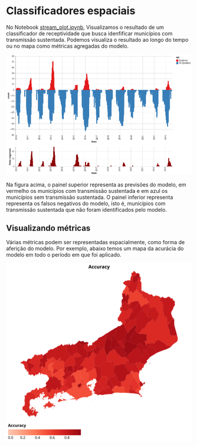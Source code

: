# Classificadores espaciais

No Notebook [stream_plot.ipynb](cases/stream_plot.ipynb), Visualizamos o resultado de um classificador de receptividade que busca idenfificar municípios com transmissão sustentada. Podemos visualiza o resultado ao longo do tempo ou no mapa como métricas agregadas do modelo.

![stream](../cases/stream.png)

Na figura acima, o painel superior representa as previsões do modelo, em vermelho os municípios com transmissão sustentada e em azul os municípios sem transmissão sustentada. O painel inferior representa representa os falsos negativos do modelo, isto é, municípios com transmissão sustentada que não foram identificados pelo modelo.

## Visualizando métricas
Várias métricas podem ser representadas espacialmente, como forma de aferição do modelo. Por exemplo, abaixo temos um mapa da acurácia do modelo em todo o período em que foi aplicado.

![acuracia](../cases/acuracia.svg)

